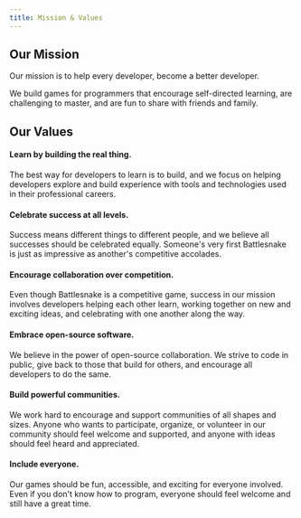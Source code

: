 ```yaml
---
title: Mission & Values
---
```


## Our Mission

Our mission is to help every developer, become a better developer.

We build games for programmers that encourage self-directed learning, are challenging to master, and are fun to share with friends and family.


## Our Values

#### Learn by building the real thing.

The best way for developers to learn is to build, and we focus on helping developers explore and build experience with tools and technologies used in their professional careers.

#### Celebrate success at all levels.

Success means different things to different people, and we believe all successes should be celebrated equally. Someone's very first Battlesnake is just as impressive as another's competitive accolades.

#### Encourage collaboration over competition.

Even though Battlesnake is a competitive game, success in our mission involves developers helping each other learn, working together on new and exciting ideas, and celebrating with one another along the way.

#### Embrace open-source software.

We believe in the power of open-source collaboration. We strive to code in public, give back to those that build for others, and encourage all developers to do the same.

#### Build powerful communities.

We work hard to encourage and support communities of all shapes and sizes. Anyone who wants to participate, organize, or volunteer in our community should feel welcome and supported, and anyone with ideas should feel heard and appreciated.

#### Include everyone.

Our games should be fun, accessible, and exciting for everyone involved. Even if you don't know how to program, everyone should feel welcome and still have a great time.
